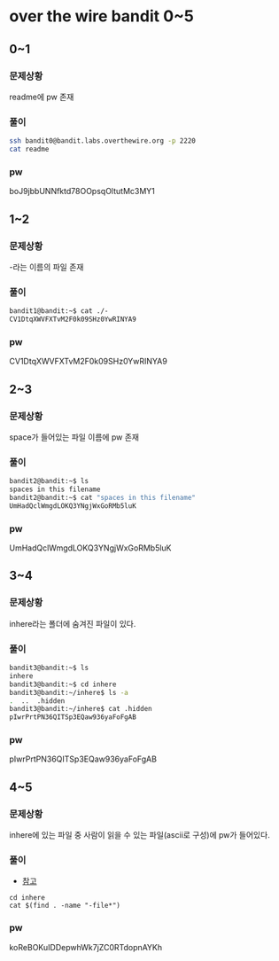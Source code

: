 # over the wire bandit 0~5
## 0~1
### 문제상황
readme에 pw 존재
### 풀이
```bash
ssh bandit0@bandit.labs.overthewire.org -p 2220
cat readme
```
### pw
boJ9jbbUNNfktd78OOpsqOltutMc3MY1

## 1~2
### 문제상황
-라는 이름의 파일 존재
### 풀이
```bash
bandit1@bandit:~$ cat ./-
CV1DtqXWVFXTvM2F0k09SHz0YwRINYA9
```
### pw
CV1DtqXWVFXTvM2F0k09SHz0YwRINYA9

## 2~3
### 문제상황
space가 들어있는 파일 이름에 pw 존재
### 풀이
```bash
bandit2@bandit:~$ ls
spaces in this filename
bandit2@bandit:~$ cat "spaces in this filename"
UmHadQclWmgdLOKQ3YNgjWxGoRMb5luK
```
### pw
UmHadQclWmgdLOKQ3YNgjWxGoRMb5luK

## 3~4
### 문제상황
inhere라는 폴더에 숨겨진 파일이 있다.

### 풀이
```bash
bandit3@bandit:~$ ls
inhere
bandit3@bandit:~$ cd inhere
bandit3@bandit:~/inhere$ ls -a
.  ..  .hidden
bandit3@bandit:~/inhere$ cat .hidden
pIwrPrtPN36QITSp3EQaw936yaFoFgAB
```
### pw
pIwrPrtPN36QITSp3EQaw936yaFoFgAB

## 4~5
### 문제상황
inhere에 있는 파일 중 사람이 읽을 수 있는 파일(ascii로 구성)에 pw가 들어있다.

### 풀이
* [참고](https://unix.stackexchange.com/questions/292253/how-to-use-cat-command-on-find-commands-output)
```
cd inhere
cat $(find . -name "-file*")
```
### pw
koReBOKuIDDepwhWk7jZC0RTdopnAYKh